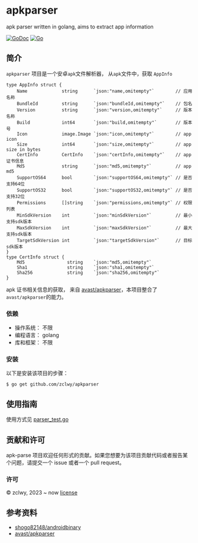# apkparser

apk parser written in golang, aims to extract app information

[![GoDoc](https://pkg.go.dev/badge/github.com/zclwy/apkparser)](https://pkg.go.dev/github.com/zclwy/apkparser)
[![Go](https://github.com/zclwy/apkparser/actions/workflows/go.yml/badge.svg)](https://github.com/zclwy/apkparser/actions/workflows/go.yml)

## 简介

`apkparser` 项目是一个安卓`apk`文件解析器， 从`apk`文件中，获取 `AppInfo`

```
type AppInfo struct {
	Name             string      `json:"name,omitempty"`        // 应用名称
	BundleId         string      `json:"bundleId,omitempty"`    // 包名
	Version          string      `json:"version,omitempty"`     // 版本名称
	Build            int64       `json:"build,omitempty"`       // 版本号
	Icon             image.Image `json:"icon,omitempty"`        // app icon
	Size             int64       `json:"size,omitempty"`        // app size in bytes
	CertInfo         CertInfo    `json:"certInfo,omitempty"`    // app 证书信息
	Md5              string      `json:"md5,omitempty"`         // app md5
	SupportOS64      bool        `json:"supportOS64,omitempty"` // 是否支持64位
	SupportOS32      bool        `json:"supportOS32,omitempty"` // 是否支持32位
	Permissions      []string    `json:"permissions,omitempty"` // 权限列表
	MinSdkVersion    int         `json:"minSdkVersion"`         // 最小支持sdk版本
	MaxSdkVersion    int         `json:"maxSdkVersion"`         // 最大支持sdk版本
	TargetSdkVersion int         `json:"targetSdkVersion"`      // 目标sdk版本
}
type CertInfo struct {
	Md5                string    `json:"md5,omitempty"`
	Sha1               string    `json:"sha1,omitempty"`
	Sha256             string    `json:"sha256,omitempty"`
}
```

apk 证书相关信息的获取， 来自 [avast/apkparser](https://github.com/avast/apkparser)，本项目整合了 `avast/apkparser`的能力。

### 依赖

-   操作系统： 不限
-   编程语言： golang
-   库和框架： 不限

### 安装

以下是安装该项目的步骤：

    $ go get github.com/zclwy/apkparser

## 使用指南

使用方式见 [parser_test.go](parser_test.go)

## 贡献和许可

apk-parse 项目欢迎任何形式的贡献。如果您想要为该项目贡献代码或者报告某个问题，请提交一个 issue 或者一个 pull request。

### 许可

© zclwy, 2023 ~ now [license](LICENSE)

## 参考资料

-   [shogo82148/androidbinary](https://github.com/shogo82148/androidbinary)
-   [avast/apkparser](https://github.com/avast/apkparser)
